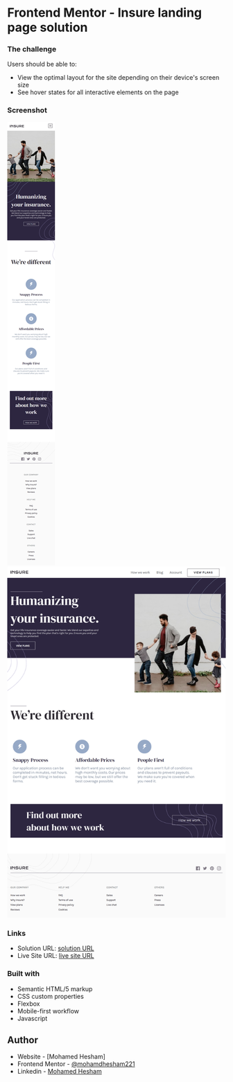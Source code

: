 # Frontend Mentor - Insure landing page solution

### The challenge

Users should be able to:

- View the optimal layout for the site depending on their device's screen size
- See hover states for all interactive elements on the page

### Screenshot

![](./screenshot-mobile.png)
![](./screenshot-desktop.png)

### Links

- Solution URL: [solution URL](https://www.frontendmentor.io/solutions/html-and-cssflexbox-and-javascript-9MXYcjQnw)
- Live Site URL: [live site URL](https://insure-landing-page2021.netlify.app/)


### Built with

- Semantic HTML/5 markup
- CSS custom properties
- Flexbox
- Mobile-first workflow
- Javascript

## Author

- Website - [Mohamed Hesham]
- Frontend Mentor - [@mohamdhesham221](https://www.frontendmentor.io/profile/mohamedhesham221)
- Linkedin - [Mohamed Hesham](https://www.linkedin.com/in/mohamed-hesham-b7611618a/)

